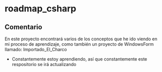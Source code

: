 # roadmap_csharp

<h2> Comentario </h2>

En este proyecto encontrará varios de los conceptos que he ido viendo en mi proceso de aprendizaje, como también un proyecto de WindowsForm llamado: Importado_El_Charco

* Constantemente estoy aprendiendo, así que constantemente este respositorio se irá actualizando
